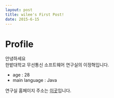 ```yaml
---
layout: post
title: wilee's First Post!
date: 2015-6-15
---
```


# Profile

  안녕하세요  
  한밭대학교 무선통신 소프트웨어 연구실의 이정혁입니다.  

  - age : 28
  - main language : Java

 연구실 홈페이지 주소는 [이곳]입니다.  

[이곳]:http://wisoft.hanbat.ac.kr
